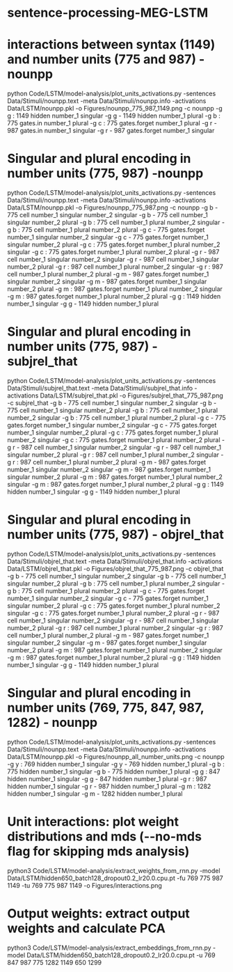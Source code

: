# sentence-processing-MEG-LSTM

# interactions between syntax (1149) and number units (775 and 987) - nounpp
python Code/LSTM/model-analysis/plot_units_activations.py -sentences Data/Stimuli/nounpp.text -meta Data/Stimuli/nounpp.info -activations Data/LSTM/nounpp.pkl -o Figures/nounpp_775_987_1149.png -c nounpp -g g : 1149 hidden number_1 singular -g g \- 1149 hidden number_1 plural -g b : 775 gates.in number_1 plural -g c : 775 gates.forget number_1 plural -g r \- 987 gates.in number_1 singular -g r \- 987 gates.forget number_1 singular

# Singular and plural encoding in number units (775, 987) -nounpp
python Code/LSTM/model-analysis/plot_units_activations.py -sentences Data/Stimuli/nounpp.text -meta Data/Stimuli/nounpp.info -activations Data/LSTM/nounpp.pkl -o Figures/nounpp_775_987.png -c nounpp -g b \- 775 cell number_1 singular number_2 singular -g b \- 775 cell number_1 singular number_2 plural -g b : 775 cell number_1 plural number_2 singular -g b : 775 cell number_1 plural number_2 plural -g c \- 775 gates.forget number_1 singular number_2 singular -g c \- 775 gates.forget number_1 singular number_2 plural -g c : 775 gates.forget number_1 plural number_2 singular -g c : 775 gates.forget number_1 plural number_2 plural -g r \- 987 cell number_1 singular number_2 singular -g r \- 987 cell number_1 singular number_2 plural -g r : 987 cell number_1 plural number_2 singular -g r : 987 cell number_1 plural number_2 plural -g m \- 987 gates.forget number_1 singular number_2 singular -g m \- 987 gates.forget number_1 singular number_2 plural -g m : 987 gates.forget number_1 plural number_2 singular -g m : 987 gates.forget number_1 plural number_2 plural -g g : 1149 hidden number_1 singular -g g \- 1149 hidden number_1 plural

# Singular and plural encoding in number units (775, 987) - subjrel_that
python Code/LSTM/model-analysis/plot_units_activations.py -sentences Data/Stimuli/subjrel_that.text -meta Data/Stimuli/subjrel_that.info -activations Data/LSTM/subjrel_that.pkl -o Figures/subjrel_that_775_987.png -c subjrel_that -g b \- 775 cell number_1 singular number_2 singular -g b \- 775 cell number_1 singular number_2 plural -g b : 775 cell number_1 plural number_2 singular -g b : 775 cell number_1 plural number_2 plural -g c \- 775 gates.forget number_1 singular number_2 singular -g c \- 775 gates.forget number_1 singular number_2 plural -g c : 775 gates.forget number_1 plural number_2 singular -g c : 775 gates.forget number_1 plural number_2 plural -g r \- 987 cell number_1 singular number_2 singular -g r \- 987 cell number_1 singular number_2 plural -g r : 987 cell number_1 plural number_2 singular -g r : 987 cell number_1 plural number_2 plural -g m \- 987 gates.forget number_1 singular number_2 singular -g m \- 987 gates.forget number_1 singular number_2 plural -g m : 987 gates.forget number_1 plural number_2 singular -g m : 987 gates.forget number_1 plural number_2 plural -g g : 1149 hidden number_1 singular -g g \- 1149 hidden number_1 plural

# Singular and plural encoding in number units (775, 987) - objrel_that
python Code/LSTM/model-analysis/plot_units_activations.py -sentences Data/Stimuli/objrel_that.text -meta Data/Stimuli/objrel_that.info -activations Data/LSTM/objrel_that.pkl -o Figures/objrel_that_775_987.png -c objrel_that -g b \- 775 cell number_1 singular number_2 singular -g b \- 775 cell number_1 singular number_2 plural -g b : 775 cell number_1 plural number_2 singular -g b : 775 cell number_1 plural number_2 plural -g c \- 775 gates.forget number_1 singular number_2 singular -g c \- 775 gates.forget number_1 singular number_2 plural -g c : 775 gates.forget number_1 plural number_2 singular -g c : 775 gates.forget number_1 plural number_2 plural -g r \- 987 cell number_1 singular number_2 singular -g r \- 987 cell number_1 singular number_2 plural -g r : 987 cell number_1 plural number_2 singular -g r : 987 cell number_1 plural number_2 plural -g m \- 987 gates.forget number_1 singular number_2 singular -g m \- 987 gates.forget number_1 singular number_2 plural -g m : 987 gates.forget number_1 plural number_2 singular -g m : 987 gates.forget number_1 plural number_2 plural -g g : 1149 hidden number_1 singular -g g \- 1149 hidden number_1 plural


# Singular and plural encoding in number units (769, 775, 847, 987, 1282) - nounpp
python Code/LSTM/model-analysis/plot_units_activations.py -sentences Data/Stimuli/nounpp.text -meta Data/Stimuli/nounpp.info -activations Data/LSTM/nounpp.pkl -o Figures/nounpp_all_number_units.png -c nounpp -g y : 769 hidden number_1 singular -g y \- 769 hidden number_1 plural -g b : 775 hidden number_1 singular -g b \- 775 hidden number_1 plural -g g : 847 hidden number_1 singular -g g \- 847 hidden number_1 plural -g r : 987 hidden number_1 singular -g r \- 987 hidden number_1 plural -g m : 1282 hidden number_1 singular -g m \- 1282 hidden number_1 plural

# Unit interactions: plot weight distributions and mds (--no-mds flag for skipping mds analysis)
python3 Code/LSTM/model-analysis/extract_weights_from_rnn.py -model Data/LSTM/hidden650_batch128_dropout0.2_lr20.0.cpu.pt -fu 769 775 987 1149 -tu 769 775 987 1149 -o Figures/interactions.png

# Output weights: extract output weights and calculate PCA
python3 Code/LSTM/model-analysis/extract_embeddings_from_rnn.py -model Data/LSTM/hidden650_batch128_dropout0.2_lr20.0.cpu.pt  -u 769 847 987 775 1282 1149 650 1299

